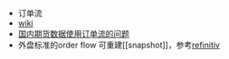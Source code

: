 - 订单流
- [wiki](https://en.wikipedia.org/wiki/Order_flow_trading)
- [国内期货数据使用订单流的问题](https://zhuanlan.zhihu.com/p/357924288)
- 外盘标准的order flow 可重建[[snapshot]]，参考[refinitiv](https://developers.refinitiv.com/en/api-catalog/refinitiv-tick-history/refinitiv-tick-history-rth-rest-api/tutorials#rest-api-tutorial-5-on-demand-market-depth-extraction)